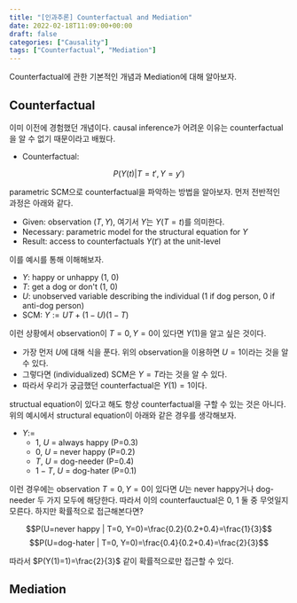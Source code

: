```yaml
---
title: "[인과추론] Counterfactual and Mediation"
date: 2022-02-18T11:09:00+00:00
draft: false
categories: ["Causality"]
tags: ["Counterfactual", "Mediation"]
---
```


Counterfactual에 관한 기본적인 개념과 Mediation에 대해 알아보자.

<!--more-->

## Counterfactual
이미 이전에 경험했던 개념이다. causal inference가 어려운 이유는 counterfactual을 알 수 없기 때문이라고 배웠다.

- Counterfactual: 

$$P(Y(t)| T=t',Y=y')$$

parametric SCM으로 counterfactual을 파악하는 방법을 알아보자. 먼저 전반적인 과정은 아래와 같다.
- Given: observation $(T,Y)$, 여기서 $Y$는 $Y(T=t)$를 의미한다.
- Necessary: parametric model for the structural equation for $Y$
- Result: access to counterfactuals $Y(t')$ at the unit-level

이를 예시를 통해 이해해보자.
- $Y$: happy or unhappy (1, 0)
- $T$: get a dog or don't (1, 0)
- $U$: unobserved variable describing the individual (1 if dog person, 0 if anti-dog person)
- SCM: $Y:= UT + (1-U)(1-T)$

이런 상황에서 observation이 $T=0,Y=0$이 있다면 $Y(1)$을 알고 싶은 것이다. 
- 가장 먼저 $U$에 대해 식을 푼다. 위의 observation을 이용하면 $U=1$이라는 것을 알 수 있다.
- 그렇다면 (individualized) SCM은 $Y=T$라는 것을 알 수 있다.
- 따라서 우리가 궁금했던 counterfactual은 $Y(1)=1$이다.

structual equation이 있다고 해도 항상 counterfactual을 구할 수 있는 것은 아니다. 위의 예시에서 structural equation이 아래와 같은 경우를 생각해보자.
- $Y:=$
    - 1, $U$ = always happy (P=0.3)
    - 0, $U$ = never happy (P=0.2)
    - $T$, $U$ = dog-needer (P=0.4)
    - $1-T$, $U$ = dog-hater (P=0.1)

이런 경우에는 observation $T=0,Y=0$이 있다면 $U$는 never happy거나 dog-needer 두 가지 모두에 해당한다. 따라서 이의 counterfauctual은 0, 1 둘 중 무엇일지 모른다. 하지만 확률적으로 접근해본다면?

$$P(U=never happy | T=0, Y=0)=\frac{0.2}{0.2+0.4}=\frac{1}{3}$$
$$P(U=dog-hater | T=0, Y=0)=\frac{0.4}{0.2+0.4}=\frac{2}{3}$$

따라서 $P(Y(1)=1)=\frac{2}{3}$ 같이 확률적으로만 접근할 수 있다.

## Mediation